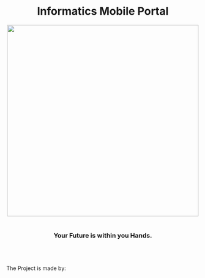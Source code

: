 <div align="center">
 <h1>Informatics Mobile Portal</h1>
 <img src="https://github.com/kanaderi123/IPortal/blob/main/media/colored.png" width="500" align="center" />
 <br/> <br/>
 <h3>Your Future is within you Hands.</h3>
</div>

<br/><br/><br/>
The Project is made by:
